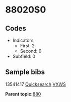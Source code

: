 # 88020$0

## Codes

-   Indicators
    -   First: 2
    -   Second: 0
-   Subfield: 0

## Sample bibs

13541417 [Quicksearch](https://search.library.yale.edu/catalog/13541417) [VXWS](http://prodorbis.library.yale.edu:7014/vxws/GetHoldingsService?bibId=13541417)

**Parent topic:**[880](../../tags/880/880.md)

